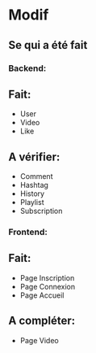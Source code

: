 # Modif

## Se qui a été fait

### Backend:

## Fait:
- User
- Video
- Like

## A vérifier:
- Comment
- Hashtag
- History
- Playlist
- Subscription

### Frontend:

## Fait:
- Page Inscription
- Page Connexion
- Page Accueil

## A compléter:
- Page Video